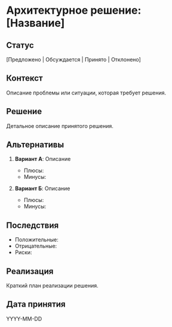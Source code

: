 # Архитектурное решение: [Название]

## Статус
[Предложено | Обсуждается | Принято | Отклонено]

## Контекст
Описание проблемы или ситуации, которая требует решения.

## Решение
Детальное описание принятого решения.

## Альтернативы
1. **Вариант А**: Описание
   - Плюсы:
   - Минусы:

2. **Вариант Б**: Описание
   - Плюсы:
   - Минусы:

## Последствия
- Положительные:
- Отрицательные:
- Риски:

## Реализация
Краткий план реализации решения.

## Дата принятия
YYYY-MM-DD